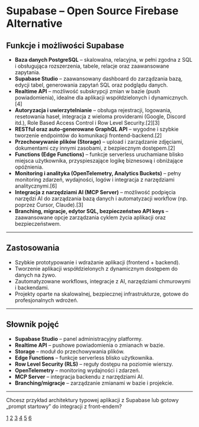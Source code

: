 # **Supabase** – Open Source Firebase Alternative

## Funkcje i możliwości Supabase

- **Baza danych PostgreSQL** – skalowalna, relacyjna, w pełni zgodna z SQL i obsługująca rozszerzenia, tabele, relacje oraz zaawansowane zapytania.
- **Supabase Studio** – zaawansowany dashboard do zarządzania bazą, edycji tabel, generowania zapytań SQL oraz podglądu danych.
- **Realtime API** – możliwość subskrypcji zmian w bazie (push powiadomienia), idealne dla aplikacji współdzielonych i dynamicznych.[4]
- **Autoryzacja i uwierzytelnianie** – obsługa rejestracji, logowania, resetowania haseł, integracja z wieloma providerami (Google, Discord itd.), Role Based Access Control i Row Level Security.[2][3]
- **RESTful oraz auto-generowane GraphQL API** – wygodne i szybkie tworzenie endpointów do komunikacji frontend-backend.[2]
- **Przechowywanie plików (Storage)** – upload i zarządzanie zdjęciami, dokumentami czy innymi zasobami, z bezpiecznym dostępem.[2]
- **Functions (Edge Functions)** – funkcje serverless uruchamiane blisko miejsca użytkownika, przyspieszające logikę biznesową i obniżające opóźnienia.
- **Monitoring i analityka (OpenTelemetry, Analytics Buckets)** – pełny monitoring zdarzeń, wydajności, logów i integracja z narzędziami analitycznymi.[6]
- **Integracja z narzędziami AI (MCP Server)** – możliwość podpięcia narzędzi AI do zarządzania bazą danych i automatyzacji workflow (np. poprzez Cursor, Claude).[3]
- **Branching, migracje, edytor SQL, bezpieczeństwo API keys** – zaawansowane opcje zarządzania cyklem życia aplikacji oraz bezpieczeństwem.

***

## Zastosowania

- Szybkie prototypowanie i wdrażanie aplikacji (frontend + backend).
- Tworzenie aplikacji współdzielonych z dynamicznym dostępem do danych na żywo.
- Zautomatyzowane workflows, integracje z AI, narzędziami chmurowymi i backendami.
- Projekty oparte na skalowalnej, bezpiecznej infrastrukturze, gotowe do profesjonalnych wdrożeń.

***

## Słownik pojęć

- **Supabase Studio** – panel administracyjny platformy.
- **Realtime API** – pushowe powiadomienia o zmianach w bazie.
- **Storage** – moduł do przechowywania plików.
- **Edge Functions** – funkcje serverless blisko użytkownika.
- **Row Level Security (RLS)** – reguły dostępu na poziomie wierszy.
- **OpenTelemetry** – monitoring wydajności i zdarzeń.
- **MCP Server** – integracja backendu z narzędziami AI.
- **Branching/migracje** – zarządzanie zmianami w bazie i projekcie.

***

Chcesz przykład architektury typowej aplikacji z Supabase lub gotowy „prompt startowy” do integracji z front-endem?

[1](https://supabase.com)
[2](https://supabase.com/docs/guides/getting-started/features)
[3](https://github.com/supabase/supabase/releases)
[4](https://supabase.com/docs/guides/realtime)
[5](https://www.producthunt.com/products/supabase)
[6](https://supabase.com/blog/launch-week-15-top-10)